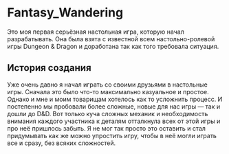 # Fantasy_Wandering
Это моя первая серьёзная настольная игра, которую начал разрабатывать. Она была взята с известной всем настольно-ролевой игры Dungeon & Dragon и доработана так как того требовала ситуация.

## История создания
Уже очень давно я начал играть со своими друзьями в настольные игры. Сначала это было что-то максимально казуальное и простое. Однако и мне и моим товарищам хотелось как то усложнить процесс. И постепенно мы пробовали более сложные, новые для нас игры — так и дошли до D&D. Вот только куча сложных механик и необходимость внимания каждого участника к деталям отталкнула всех от этой игры и про неё пришлось забыть. Я не мог так просто это оставить и стал придумывать как же можно упростить игру, чтобы в неё могли играть все и сразу, без всяких сложностей.
